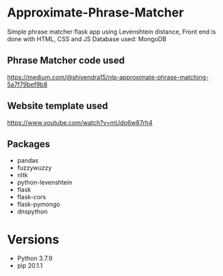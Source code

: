 # Approximate-Phrase-Matcher
Simple phrase matcher flask app using Levenshtein distance, Front end is done with HTML, CSS and JS
Database used: MongoDB

## Phrase Matcher code used
https://medium.com/@shivendra15/nlp-approximate-phrase-matching-5a7f79bef9b8

## Website template used
https://www.youtube.com/watch?v=mUdo6w87rh4

## Packages
* pandas 
* fuzzywuzzy 
* nltk 
* python-levenshtein 
* flask
* flask-cors 
* flask-pymongo 
* dnspython 

# Versions
* Python 3.7.9
* pip 20.1.1
